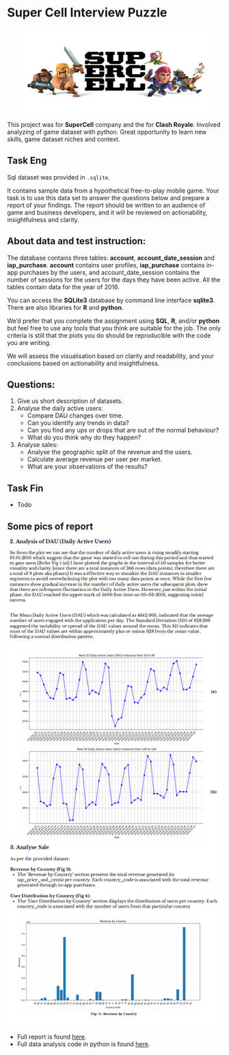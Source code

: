 # Super Cell Interview Puzzle

<p id="superCellLogo" align="center">

<img src="supercell-official.png"  width="450"  height="200">
    
</p>

This project was for **SuperCell** company and the for **Clash Royale**. Involved analyzing of game dataset with python. Great opportunity to learn new skills, game dataset niches and context.


## Task Eng

Sql dataset was provided in `.sqlite`.

It contains sample data from a hypothetical free-to-play mobile game. Your task is to use 
this data set to answer the questions below and prepare a report of your findings. The 
report should be written to an audience of game and business developers, and it will be 
reviewed on actionability, insightfulness and clarity.

## About data and test instruction:

The database contains three tables: **account**, **account_date_session** and **iap_purchase**. 
**account** contains user profiles, **iap_purchase** contains in-app purchases by the users, and 
account_date_session contains the number of sessions for the users for the days they 
have been active. All the tables contain data for the year of 2016.

You can access the **SQLite3** database by command line interface **sqlite3**. There are also 
libraries for **R** and **python**. 

We’d prefer that you complete the assignment using **SQL**, **R**, and/or **python** but feel free to 
use any tools that you think are suitable for the job. The only criteria is still that the plots 
you do should be reproducible with the code you are writing. 

We will assess the visualisation based on clarity and readability, and your conclusions 
based on actionability and insightfulness.

## Questions:

1. Give us short description of datasets.
2. Analyse the daily active users: 
    - Compare DAU changes over time.
    - Can you identify any trends in data?
    - Can you find any ups or drops that are out of the normal behaviour?
    - What do you think why do they happen?
3. Analyse sales:
    - Analyse the geographic split of the revenue and the users.
    - Calculate average revenue per user per market.
    - What are your observations of the results?

## Task Fin

- Todo

## Some pics of report

<img id="picture1" src="picture_1.PNG" alt="alt text" width="600"/>

<img id="picture2" src="picture_2.PNG" alt="alt text" width="600"/>


- Full report is found [here](https://github.com/Rish-5k/Clash_Royale_Test/blob/main/Kesari.Rishikesh_TestReport.pdf).
- Full data analysis code in python is found [here](https://github.com/Rish-5k/Clash_Royale_Test/edit/main/README.md#:~:text=Copy_of_Clash_Royale_Data_Intern_Test).
